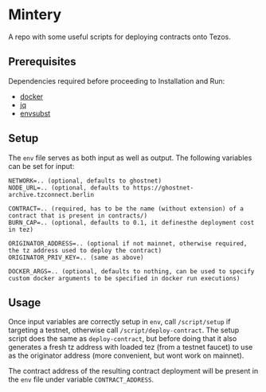 # Mintery

A repo with some useful scripts for deploying contracts onto Tezos.

## Prerequisites

Dependencies required before proceeding to Installation and Run:

- [docker](https://docs.docker.com)
- [jq](https://stedolan.github.io/jq/download/)
- [envsubst](https://man7.org/linux/man-pages/man1/envsubst.1.html)

## Setup

The `env` file serves as both input as well as output. The following variables can be set for input:

```
NETWORK=.. (optional, defaults to ghostnet)
NODE_URL=.. (optional, defaults to https://ghostnet-archive.tzconnect.berlin

CONTRACT=.. (required, has to be the name (without extension) of a contract that is present in contracts/)
BURN_CAP=.. (optional, defaults to 0.1, it definesthe deployment cost in tez)

ORIGINATOR_ADDRESS=.. (optional if not mainnet, otherwise required, the tz address used to deploy the contract)
ORIGINATOR_PRIV_KEY=.. (same as above)

DOCKER_ARGS=.. (optional, defaults to nothing, can be used to specify custom docker arguments to be specified in docker run executions)
```

## Usage

Once input variables are correctly setup in `env`, call `/script/setup` if targeting a testnet, otherwise call `/script/deploy-contract`. The setup script does the same as `deploy-contract`, but before doing that it also generates a fresh tz address with loaded tez (from a testnet faucet) to use as the originator address (more convenient, but wont work on mainnet).

The contract address of the resulting contract deployment will be present in the `env` file under variable `CONTRACT_ADDRESS`.
